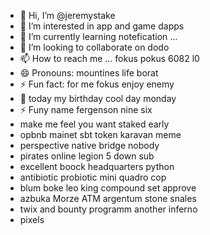 - 👋 Hi, I’m @jeremystake
- 👀 I’m interested in app and game dapps
- 🌱 I’m currently learning notefication ...
- 💞️ I’m looking to collaborate on dodo
- 📫 How to reach me ... fokus pokus 6082 l0
- 😄 Pronouns: mountines life borat
- ⚡ Fun fact: for me fokus enjoy enemy
- 👀 today my birthday cool day monday
- ⚡ Funy name fergenson nine six
-  make me feel you want staked early
- opbnb mainet sbt token karavan meme
- perspective native bridge nobody
- pirates online legion 5 down sub
- excellent boock headquarters python
- antibiotic probiotic mini quadro cop
- blum boke leo king compound set approve
- azbuka Morze ATM argentum stone snales
- twix and bounty programm another inferno
- pixels
